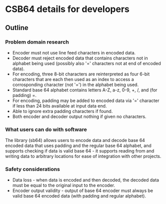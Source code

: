 # CSB64 details for developers

## Outline
### Problem domain research
- Encoder must not use line feed characters in encoded data.
- Decoder must reject encoded data that contains characters not in alphabet being used (possibly also '=' characters not at end of encoded data).
- For encoding, three 8-bit characters are reinterpreted as four 6-bit characters that are each then used as an index to access a corrosponding character (not '=') in the alphabet being used.
- Standard base 64 alphabet contains letters A-Z, a-z, 0-9, +, /, and (for padding) =.
- For encoding, padding may be added to encoded data via '=' character if less than 24 bits available at input data end.
- Able to ignore extra padding characters if found.
- Both encoder and decoder output nothing if given no characters.

### What users can do with software
The library (sb64) allows users to encode data and decode base 64 encoded data that uses padding and the regular base 64 alphabet, and supports checking if data is valid base 64 - it supports reading from and writing data to arbitrary locations for ease of integration with other projects.

### Safety considerations
- Data loss - when data is encoded and then decoded, the decoded data must be equal to the original input to the encoder.
- Encoder output validity - output of base 64 encoder must always be valid base 64 encoded data (with padding and regular alphabet).